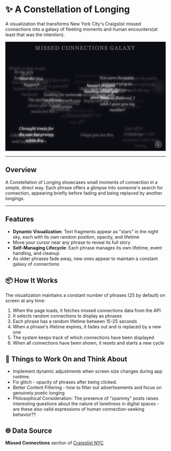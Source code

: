 # ✨ A Constellation of Longing

A visualization that transforms New York City's Craigslist missed connections into a galaxy of fleeting moments and human encounters(at least that was the intention).

![A Constellation of Longing Screenshot](missed-galaxy-nyc.png)

-----
## Overview

A Constellation of Longing showcases small moments of connection in a simple, direct way. Each phrase offers a glimpse into someone's search for connection, appearing briefly before fading and being replaced by another longings.

-----
## Features

- **Dynamic Visualization**: Text fragments appear as "stars" in the night sky, each with its own random position, opacity, and lifetime
- Move your cursor near any phrase to reveal its full story
- **Self-Managing Lifecycle**: Each phrase manages its own lifetime, event handling, and cleanup
- As older phrases fade away, new ones appear to maintain a constant galaxy of connections

## 📦 How It Works

The visualization maintains a constant number of phrases (25 by default) on screen at any time:

1. When the page loads, it fetches missed connections data from the API
2. It selects random connections to display as phrases
3. Each phrase has a random lifetime between 15-25 seconds
4. When a phrase's lifetime expires, it fades out and is replaced by a new one
5. The system keeps track of which connections have been displayed
6. When all connections have been shown, it resets and starts a new cycle

## 🤔 Things to Work On and Think About

- Implement dynamic adjustments when screen size changes during app runtime.
- Fix glitch - opacity of phrases after being clicked.
- Better Content Filtering - how to filter out advertisements and focus on genuinely poetic longing
- Philosophical Consideration: The presence of "spammy" posts raises interesting questions about the nature of loneliness in digital spaces - are these also valid expressions of human connection-seeking behavior??
  
## 🌐 Data Source

**Missed Connections** section of [Craigslist NYC](https://newyork.craigslist.org/search/mis)
